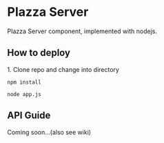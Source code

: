 # PIazza Server

PIazza Server component, implemented with nodejs.

## How to deploy
1\. Clone repo and change into directory
```shell
npm install

node app.js
```

## API Guide

Coming soon...(also see wiki)
